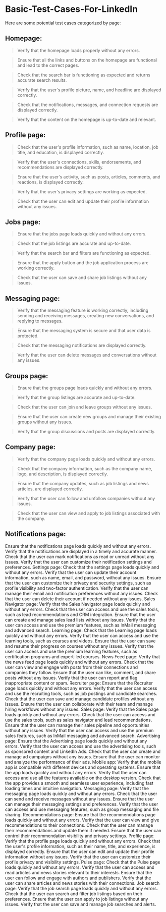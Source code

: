 # Basic-Test-Cases-For-LinkedIn

Here are some potential test cases categorized by page:

## Homepage:
> Verify that the homepage loads properly without any errors.

> Ensure that all the links and buttons on the homepage are functional and lead to the correct pages.

> Check that the search bar is functioning as expected and returns accurate search results.

> Verify that the user's profile picture, name, and headline are displayed correctly.

> Check that the notifications, messages, and connection requests are displayed correctly.

> Verify that the content on the homepage is up-to-date and relevant.

## Profile page:
> Check that the user's profile information, such as name, location, job title, and education, is displayed correctly.

> Verify that the user's connections, skills, endorsements, and recommendations are displayed correctly.

> Ensure that the user's activity, such as posts, articles, comments, and reactions, is displayed correctly.

> Verify that the user's privacy settings are working as expected.

> Check that the user can edit and update their profile information without any issues.

## Jobs page:
> Ensure that the jobs page loads quickly and without any errors.

> Check that the job listings are accurate and up-to-date.

> Verify that the search bar and filters are functioning as expected.

> Ensure that the apply button and the job application process are working correctly.

> Check that the user can save and share job listings without any issues.

## Messaging page:
> Verify that the messaging feature is working correctly, including sending and receiving messages, creating new conversations, and replying to messages.

> Ensure that the messaging system is secure and that user data is protected.

> Check that the messaging notifications are displayed correctly.

> Verify that the user can delete messages and conversations without any issues.

## Groups page:
> Ensure that the groups page loads quickly and without any errors.

> Verify that the group listings are accurate and up-to-date.

> Check that the user can join and leave groups without any issues.

> Ensure that the user can create new groups and manage their existing groups without any issues.

> Verify that the group discussions and posts are displayed correctly.

## Company page:
> Verify that the company page loads quickly and without any errors.

> Check that the company information, such as the company name, logo, and description, is displayed correctly.

> Ensure that the company updates, such as job listings and news articles, are displayed correctly.

> Verify that the user can follow and unfollow companies without any issues.

> Check that the user can view and apply to job listings associated with the company.

## Notifications page:
Ensure that the notifications page loads quickly and without any errors.
Verify that the notifications are displayed in a timely and accurate manner.
Check that the user can mark notifications as read or unread without any issues.
Verify that the user can customize their notification settings and preferences.
Settings page:
Check that the settings page loads quickly and without any errors.
Verify that the user can update their account information, such as name, email, and password, without any issues.
Ensure that the user can customize their privacy and security settings, such as profile visibility and two-factor authentication.
Verify that the user can manage their email and notification preferences without any issues.
Check that the user can delete their account if needed without any issues.
Sales Navigator page:
Verify that the Sales Navigator page loads quickly and without any errors.
Check that the user can access and use the sales tools, such as lead recommendations and CRM integration.
Ensure that the user can create and manage sales lead lists without any issues.
Verify that the user can access and use the premium features, such as InMail messaging and advanced search.
Learning page:
Check that the Learning page loads quickly and without any errors.
Verify that the user can access and use the learning tools, such as courses and videos.
Ensure that the user can save and resume their progress on courses without any issues.
Verify that the user can access and use the premium learning features, such as certification programs and expert-led courses.
News Feed page:
Verify that the news feed page loads quickly and without any errors.
Check that the user can view and engage with posts from their connections and companies they follow.
Ensure that the user can like, comment, and share posts without any issues.
Verify that the user can report and flag inappropriate content or spam.
Recruiter page:
Ensure that the Recruiter page loads quickly and without any errors.
Verify that the user can access and use the recruiting tools, such as job postings and candidate searches.
Check that the user can save and manage candidate profiles without any issues.
Ensure that the user can collaborate with their team and manage hiring workflows without any issues.
Sales page:
Verify that the Sales page loads quickly and without any errors.
Check that the user can access and use the sales tools, such as sales navigator and lead recommendations.
Ensure that the user can manage their sales pipeline and opportunities without any issues.
Verify that the user can access and use the premium sales features, such as InMail messaging and advanced search.
Advertising page:
Ensure that the Advertising page loads quickly and without any errors.
Verify that the user can access and use the advertising tools, such as sponsored content and LinkedIn Ads.
Check that the user can create and manage ad campaigns without any issues.
Ensure that the user can monitor and analyze the performance of their ads.
Mobile app:
Verify that the mobile app is compatible with different devices and operating systems.
Ensure that the app loads quickly and without any errors.
Verify that the user can access and use all the features available on the desktop version.
Check that the app provides a smooth and seamless user experience, including fast loading times and intuitive navigation.
Messaging page:
Verify that the messaging page loads quickly and without any errors.
Check that the user can send and receive messages without any issues.
Ensure that the user can manage their messaging settings and preferences.
Verify that the user can access and use messaging features, such as group messaging and file sharing.
Recommendations page:
Ensure that the recommendations page loads quickly and without any errors.
Verify that the user can view and give recommendations to their connections.
Check that the user can manage their recommendations and update them if needed.
Ensure that the user can control their recommendation visibility and privacy settings.
Profile page:
Verify that the profile page loads quickly and without any errors.
Check that the user's profile information, such as their name, title, and experience, is displayed correctly.
Ensure that the user can edit and update their profile information without any issues.
Verify that the user can customize their profile privacy and visibility settings.
Pulse page:
Check that the Pulse page loads quickly and without any errors.
Verify that the user can access and read articles and news stories relevant to their interests.
Ensure that the user can follow and engage with authors and publishers.
Verify that the user can share articles and news stories with their connections.
Job search page:
Verify that the job search page loads quickly and without any errors.
Check that the user can search and filter job listings based on their preferences.
Ensure that the user can apply to job listings without any issues.
Verify that the user can save and manage job searches and alerts.
